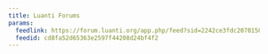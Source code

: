 ```yaml
---
title: Luanti Forums
params:
  feedlink: https://forum.luanti.org/app.php/feed?sid=2242ce3fdc2070150582d2992d39b8c8
  feedid: cd8fa52d65363e2597f44208d24bf4f2
---
```


